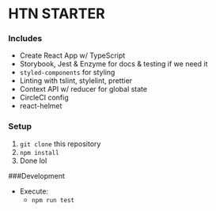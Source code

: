 # HTN STARTER

### Includes
 - Create React App w/ TypeScript
 - Storybook, Jest & Enzyme for docs & testing if we need it
 - `styled-components` for styling
 - Linting with tslint, stylelint, prettier
 - Context API w/ reducer for global state
 - CircleCI config
 - react-helmet

### Setup
 1. `git clone` this repository
 2. `npm install`
 3. Done lol

###Development
 - Execute:
   - `npm run test` 
